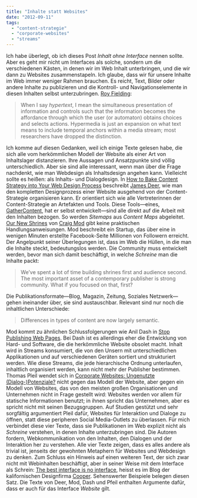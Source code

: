 ```yaml
---
title: "Inhalte statt Websites"
date: "2012-09-11"
tags: 
  - "content-strategie"
  - "corporate-websites"
  - "streams"
---
```


Ich habe überlegt, ob ich dieses Post _Inhalt ohne Interface_ nennen sollte. Aber es geht mir nicht um Interfaces als solche, sondern um die verschiedenen Kästen, in denen wir im Web Inhalt unterbringen, und die wir dann zu Websites zusammenstapeln. Ich glaube, dass wir für unsere Inhalte im Web immer weniger Rahmen brauchen. Es reicht, Text, Bilder oder andere Inhalte zu publizieren und die Kontroll- und Navigationselemente in diesen Inhalten selbst unterzubringen. [Roy Fielding](http://roy.gbiv.com/untangled/2008/rest-apis-must-be-hypertext-driven#comment-718 "REST APIs must be hypertext-driven » Untangled"):

> When I say _hypertext_, I mean the simultaneous presentation of information and controls such that the information becomes the affordance through which the user (or automaton) obtains choices and selects actions. Hypermedia is just an expansion on what text means to include temporal anchors within a media stream; most researchers have dropped the distinction.

Ich komme auf diesen Gedanken, weil ich einige Texte gelesen habe, die sich alle vom herkömmlichen Modell der Website als einer Art von Inhaltslager distanzieren. Ihre Aussagen und Ansatzpunkte sind völlig unterschiedlich. Aber sie sind alle interessant, wenn man über die Frage nachdenkt, wie man Webdesign als Inhaltsdesign angehen kann. Vielleicht sollte es heißen: als Inhalts- und Dialogdesign. In [How to Bake Content Strategy into Your Web Design Process](http://sixrevisions.com/content-strategy/web-design-process/ "How to Bake Content Strategy into Your Web Design Process") beschreibt [James Deer](https://de.twitter.com/jamesdeer "James Deer (jamesdeer) on Twitter"), wie man den kompletten Designprozess einer Website ausgehend von der Content-Strategie organisieren kann. Er orientiert sich wie alle Vertreterinnen der Content-Strategie an Artefakten und Tools. Diese Tools—eines, [GatherContent](https://gathercontent.com/ "GatherContent - The easy way to manage content development."), hat er selbst entwickelt—sind alle direkt auf die Arbeit mit den Inhalten bezogen. So werden _Sitemaps_ aus _Content Maps_ abgeleitet. [Our New Shrines](http://contentsmagazine.com/articles/our-new-shrines/ "Our New Shrines | Contents Magazine") von [Craig Mod](http://craigmod.com/ "Craig Mod - Considering the future of books & storytelling") gibt keine praktischen Handlungsanweisungen. Mod beschreibt ein Startup, das über eine in wenigen Minuten erstellte Facebook-Seite Millionen von Followern erreicht. Der Angelpunkt seiner Überlegungen ist, dass im Web die Hüllen, in die man die Inhalte steckt, bedeutungslos werden. Die Community muss entwickelt werden, bevor man sich damit beschäftigt, in welche _Schreine_ man die Inhalte packt:

> We’ve spent a lot of time building shrines first and audience second. The most important asset of a contemporary publisher is strong community. What if you focused on that, first?

Die Publikationsformate—Blog, Magazin, Zeitung, Soziales Netzwerk—gehen ineinander über, sie sind austauschbar. Relevant sind nur noch die inhaltlichen Unterschiede:

> Differences in types of content are now largely semantic.

Mod kommt zu ähnlichen Schlussfolgerungen wie Anil Dash in [Stop Publishing Web Pages](http://dashes.com/anil/2012/08/stop-publishing-web-pages.html "Stop Publishing Web Pages - Anil Dash"). Bei Dash ist es allerdings eher die Entwicklung von Hard- und Software, die die herkömmliche Website obsolet macht. Inhalt wird in Streams konsumiert, die von den Unsern mit unterschiedlichen Applikationen und auf verschiedenen Geräten sortiert und strukturiert werden. Wie diese Streams, die jede hierarchische Ordnung unterlaufen, inhaltlich organisiert werden, kann nicht mehr der Publisher bestimmen. Thomas Pleil wendet sich in [Corporate Websites: Ungenutzte (Dialog-)Potenziale?](http://thomaspleil.wordpress.com/2012/09/02/corporate-websites-ungenutzte-dialog-potenziale/#comments "Corporate Websites: Ungenutzte (Dialog-)Potenziale? « Das Textdepot") nicht gegen das Modell der Website, aber gegen ein Modell von Websites, das von den meisten großen Organisationen und Unternehmen nicht in Frage gestellt wird: Websites werden vor allem für statische Informationen benutzt; in ihnen spricht das Unternehmen, aber es spricht nicht mit seinen Bezugsgruppen. Auf Studien gestützt und sehr sorgfältig argumentiert Pleil dafür, Websites für Interaktion und Dialoge zu öffnen, statt diese peripheren Social Media-Outlets zu überlassen. Für mich verbindet diese vier Texte, dass sie Publikationen im Web explizit nicht als _Schreine_ verstehen, in denen Inhalte unterzubringen sind. Die Autoren fordern, Webkommunikation von den Inhalten, den Dialogen und der Interaktion her zu verstehen. Alle vier Texte zeigen, dass es alles andere als trivial ist, jenseits der gewohnten Metaphern für Websites und Webdesign zu denken. Zum Schluss ein Hinweis auf einen weiteren Text, der sich zwar nicht mit Webinhalten beschäftigt, aber in seiner Weise mit dem Interface als Schrein: [The best interface is no interface](http://www.cooper.com/journal/2012/08/the-best-interface-is-no-interface.html/ "The Cooper Journal: The best interface is no interface"), heisst es im Blog der kalifornischen Designfirma [Cooper](http://www.cooper.com/#home "Cooper"). Sehenswerter Beispiele belegen diesen Satz. Die Texte von Deer, Mod, Dash und Pfeil enthalten Argumente dafür, dass er auch für das Interface _Website_ gilt.
